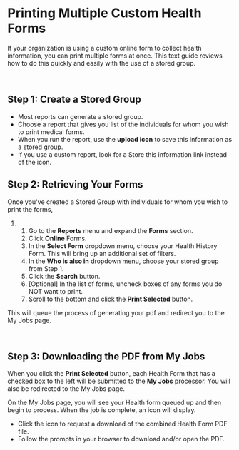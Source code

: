 # Printing Multiple Custom Health Forms
If your organization is using a custom online form to collect health information, you can print multiple forms at once. This text guide reviews how to do this quickly and easily with the use of a stored group.


  


## 


  
  



## Step 1: Create a Stored Group


* Most reports can generate a stored group.
* Choose a report that gives you list of the individuals for whom you wish to print medical forms.
* When you run the report, use the **upload icon** to save this information as a stored group.
* If you use a custom report, look for a Store this information link instead of the icon.


## 


## Step 2: Retrieving Your Forms


Once you've created a Stored Group with individuals for whom you wish to print the forms,


1. 1. Go to the **Reports** menu and expand the **Forms** section.
	2. Click **Online** Forms.
	3. In the **Select Form** dropdown menu, choose your Health History Form. This will bring up an additional set of filters.
	4. In the **Who is also in** dropdown menu, choose your stored group from Step 1.
	5. Click the **Search** button.
	6. [Optional] In the list of forms, uncheck boxes of any forms you do NOT want to print.
	7. Scroll to the bottom and click the **Print Selected** button.


This will queue the process of generating your pdf and redirect you to the My Jobs page.


 


## Step 3: Downloading the PDF from My Jobs


When you click the **Print Selected** button, each Health Form that has a checked box to the left will be submitted to the **My Jobs** processor. You will also be redirected to the My Jobs page.


On the My Jobs page, you will see your Health form queued up and then begin to process. When the job is complete, an icon will display.


* Click the icon to request a download of the combined Health Form PDF file.
* Follow the prompts in your browser to download and/or open the PDF.


  
  


